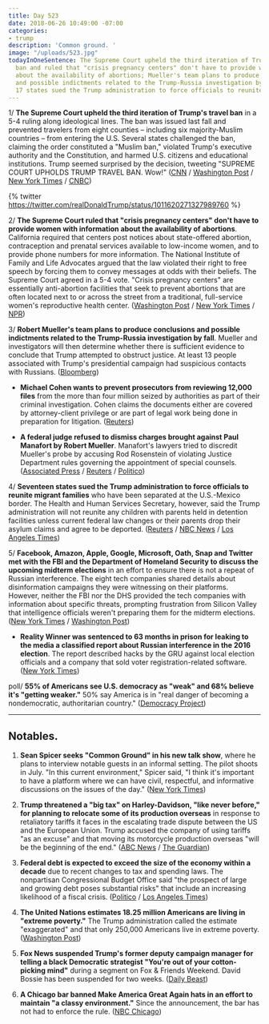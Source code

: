 ```yaml
---
title: Day 523
date: 2018-06-26 10:49:00 -07:00
categories:
- trump
description: 'Common ground. '
image: "/uploads/523.jpg"
todayInOneSentence: The Supreme Court upheld the third iteration of Trump's travel
  ban and ruled that "crisis pregnancy centers" don't have to provide women with information
  about the availability of abortions; Mueller's team plans to produce conclusions
  and possible indictments related to the Trump-Russia investigation by fall; and
  17 states sued the Trump administration to force officials to reunite migrant families.
---
```


1/ **The Supreme Court upheld the third iteration of Trump's travel ban** in a 5-4 ruling along ideological lines. The ban was issued last fall and prevented travelers from eight counties – including six majority-Muslim countries – from entering the U.S. Several states challenged the ban, claiming the order constituted a "Muslim ban," violated Trump's executive authority and the Constitution, and harmed U.S. citizens and educational institutions. Trump seemed surprised by the decision, tweeting "SUPREME COURT UPHOLDS TRUMP TRAVEL BAN. Wow!" ([CNN](https://www.cnn.com/2018/06/26/politics/travel-ban-supreme-court/index.html) / [Washington Post](https://www.washingtonpost.com/news/politics/wp/2018/06/26/supreme-court-upholds-trump-travel-ban/?utm_term=.c4a21a5e7ac5) / [New York Times](https://www.nytimes.com/2018/06/26/us/politics/supreme-court-trump-travel-ban.html) / [CNBC](https://www.cnbc.com/2018/06/26/supreme-court-rules-in-trump-muslim-travel-ban-case.html))

{% twitter https://twitter.com/realDonaldTrump/status/1011620271327989760 %}

2/ **The Supreme Court ruled that "crisis pregnancy centers" don't have to provide women with information about the availability of abortions**. California required that centers post notices about state-offered abortion, contraception and prenatal services available to low-income women, and to provide phone numbers for more information. The National Institute of Family and Life Advocates argued that the law violated their right to free speech by forcing them to convey messages at odds with their beliefs. The Supreme Court agreed in a 5-4 vote. "Crisis pregnancy centers" are essentially anti-abortion facilities that seek to prevent abortions that are often located next to or across the street from a traditional, full-service women's reproductive health center. ([Washington Post](https://www.washingtonpost.com/politics/courts_law/supreme-court-says-crisis-pregnancy-centers-do-not-have-to-tell-women-about-abortion-information/2018/06/26/d2b9f5c2-7943-11e8-80be-6d32e182a3bc_story.html) / [New York Times](https://www.nytimes.com/2018/06/26/us/politics/supreme-court-crisis-pregnancy-center-abortion.html) / [NPR](https://www.npr.org/2018/06/26/606427673/supreme-court-sides-with-california-anti-abortion-pregnancy-centers))

3/ **Robert Mueller's team plans to produce conclusions and possible indictments related to the Trump-Russia investigation by fall**. Mueller and investigators will then determine whether there is sufficient evidence to conclude that Trump attempted to obstruct justice. At least 13 people associated with Trump's presidential campaign had suspicious contacts with Russians. ([Bloomberg](https://www.bloomberg.com/news/articles/2018-06-26/mueller-poised-to-zero-in-on-trump-russia-collusion-allegations))

* **Michael Cohen wants to prevent prosecutors from reviewing 12,000 files** from the more than four million seized by authorities as part of their criminal investigation. Cohen claims the documents either are covered by attorney-client privilege or are part of legal work being done in preparation for litigation. ([Reuters](https://www.reuters.com/article/us-usa-trump-cohen/michael-cohen-seeks-to-keep-about-12000-seized-documents-from-prosecutors-idUSKBN1JM19U))

* **A federal judge refused to dismiss charges brought against Paul Manafort by Robert Mueller**. Manafort's lawyers tried to discredit Mueller's probe by accusing Rod Rosenstein of violating Justice Department rules governing the appointment of special counsels. ([Associated Press](https://apnews.com/ba0ebd5838c6445da1fcfc0de05ffbb2) / [Reuters](https://www.reuters.com/article/us-usa-trump-russia-manafort/ex-trump-campaign-head-manafort-loses-bid-to-dismiss-virginia-charges-idUSKBN1JM2VG) / [Politico](https://www.politico.com/story/2018/06/26/judge-rejects-challenge-676814))

4/ **Seventeen states sued the Trump administration to force officials to reunite migrant families** who have been separated at the U.S.-Mexico border. The Health and Human Services Secretary, however, said the Trump administration will not reunite any children with parents held in detention facilities unless current federal law changes or their parents drop their asylum claims and agree to be deported. ([Reuters](https://www.reuters.com/article/us-usa-immigration/u-s-house-to-vote-on-republican-immigration-bill-on-wednesday-idUSKBN1JM223) / [NBC News](https://www.nbcnews.com/politics/donald-trump/russian-pop-star-linked-trump-family-releases-bizarre-music-video-n886696) / [Los Angeles Times](http://www.latimes.com/politics/la-na-pol-essential-washington-updates-administration-will-not-reunite-any-1530046814-htmlstory.html))

5/ **Facebook, Amazon, Apple, Google, Microsoft, Oath, Snap and Twitter met with the FBI and the Department of Homeland Security to discuss the upcoming midterm elections** in an effort to ensure there is not a repeat of Russian interference. The eight tech companies shared details about disinformation campaigns they were witnessing on their platforms. However, neither the FBI nor the DHS provided the tech companies with information about specific threats, prompting frustration from Silicon Valley that intelligence officials weren't preparing them for the midterm elections. ([New York Times](https://www.nytimes.com/2018/06/25/technology/tech-meeting-midterm-elections.html) / [Washington Post](https://www.washingtonpost.com/technology/2018/06/26/tech-didnt-spot-russian-meddling-during-last-election-now-its-asking-law-enforcement-help/))

* **Reality Winner was sentenced to 63 months in prison for leaking to the media a classified report about Russian interference in the 2016 election**. The report described hacks by the GRU against local election officials and a company that sold voter registration-related software. ([New York Times](https://www.nytimes.com/2018/06/26/us/reality-winner-nsa-leak-guilty-plea.html))

poll/ **55% of Americans see U.S. democracy as "weak" and 68% believe it's "getting weaker."** 50% say America is in "real danger of becoming a nondemocratic, authoritarian country." ([Democracy Project](https://www.democracyprojectreport.org/report))

---

## Notables.

1. **Sean Spicer seeks "Common Ground" in his new talk show**, where he plans to interview notable guests in an informal setting. The pilot shoots in July. "In this current environment," Spicer said, "I think it's important to have a platform where we can have civil, respectful, and informative discussions on the issues of the day." ([New York Times](https://www.nytimes.com/2018/06/25/business/media/sean-spicer-talk-show.html))

2. **Trump threatened a "big tax" on Harley-Davidson, "like never before," for planning to relocate some of its production overseas** in response to retaliatory tariffs it faces in the escalating trade dispute between the US and the European Union. Trump accused the company of using tariffs "as an excuse" and that moving its motorcycle production overseas "will be the beginning of the end." ([ABC News](https://abcnews.go.com/Politics/trump-threatens-tax-harley-davidson-moves-production-overseas/story?id=56165790) / [The Guardian](https://www.theguardian.com/us-news/2018/jun/26/trump-threatens-harley-davidson-tariff-big-tax))

3. **Federal debt is expected to exceed the size of the economy within a decade** due to recent changes to tax and spending laws. The nonpartisan Congressional Budget Office said "the prospect of large and growing debt poses substantial risks" that include an increasing likelihood of a fiscal crisis. ([Politico](https://www.politico.com/story/2018/06/26/cbo-federal-deficit-break-records-651929) / [Los Angeles Times](http://www.latimes.com/politics/la-na-pol-tax-cuts-debt-20180626-story.html))

4. **The United Nations estimates 18.25 million Americans are living in "extreme poverty."** The Trump administration called the estimate "exaggerated" and that only 250,000 Americans live in extreme poverty. ([Washington Post](https://www.washingtonpost.com/news/wonk/wp/2018/06/25/trump-team-rebukes-u-n-saying-it-overestimates-extreme-poverty-in-america-by-18-million-people/))

5. **Fox News suspended Trump's former deputy campaign manager for telling a black Democratic strategist "You're out of your cotton-picking mind"** during a segment on Fox & Friends Weekend. David Bossie has been suspended for two weeks. ([Daily Beast](https://www.thedailybeast.com/former-trump-adviser-david-bossie-suspended-from-fox-news-for-deeply-offensive-cotton-picking-remark))

6. **A Chicago bar banned Make America Great Again hats in an effort to maintain "a classy environment."** Since the announcement, the bar has not had to enforce the rule. ([NBC Chicago](https://www.nbcchicago.com/news/local/Chicago-Bar-Bans-Make-America-Great-Again-Hats-486487951.html))